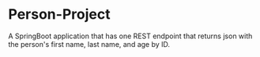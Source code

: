 # Person-Project


A SpringBoot application that has one REST endpoint that returns json with the person's first name, last name, and age by ID.
